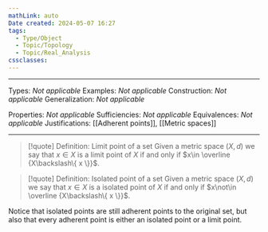 ```yaml
---
mathLink: auto
Date created: 2024-05-07 16:27
tags:
  - Type/Object
  - Topic/Topology
  - Topic/Real_Analysis
cssclasses:
---
```


---  

Types: _Not applicable_
Examples: _Not applicable_
Construction: _Not applicable_
Generalization: _Not applicable_

Properties: _Not applicable_
Sufficiencies: _Not applicable_
Equivalences: _Not applicable_
Justifications: [[Adherent points]], [[Metric spaces]]

---

> [!quote] Definition: Limit point of a set
> Given a metric space $(X,d)$ we say that $x\in X$ is a limit point of $X$ if and only if $x\in \overline {X\backslash\{ x \}}$.

>[!quote] Definition: Isolated point of a set
>Given a metric space $(X,d)$ we say that $x\in X$ is a isolated point of $X$ if and only if $x\not\in \overline {X\backslash\{ x \}}$.

Notice that isolated points are still adherent points to the original set, but also that every adherent point is either an isolated point or a limit point. 